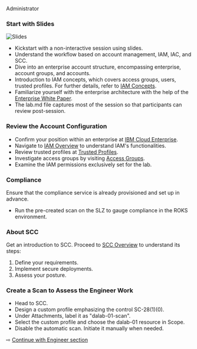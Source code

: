  Administrator

### Start with Slides

![Slides](images/01-slides.png)

- Kickstart with a non-interactive session using slides.
- Understand the workflow based on account management, IAM, IAC, and SCC.
- Dive into an enterprise account structure, encompassing enterprise, account groups, and accounts.
- Introduction to IAM concepts, which covers access groups, users, trusted profiles. For further details, refer to [IAM Concepts](https://cloud.ibm.com/docs/account?topic=account-cloudaccess).
- Familiarize yourself with the enterprise architecture with the help of the [Enterprise White Paper](https://cloud.ibm.com/docs/enterprise-account-architecture?topic=enterprise-account-architecture-account-structure).
- The lab.md file captures most of the session so that participants can review post-session.

### Review the Account Configuration

- Confirm your position within an enterprise at [IBM Cloud Enterprise](https://cloud.ibm.com/enterprise).
- Navigate to [IAM Overview](https://cloud.ibm.com/iam/overview) to understand IAM's functionalities.
- Review trusted profiles at [Trusted Profiles](https://cloud.ibm.com/iam/trusted-profiles).
- Investigate access groups by visiting [Access Groups](https://cloud.ibm.com/iam/groups).
- Examine the IAM permissions exclusively set for the lab.

### Compliance

Ensure that the compliance service is already provisioned and set up in advance.

- Run the pre-created scan on the SLZ to gauge compliance in the ROKS environment.

### About SCC

Get an introduction to SCC. Proceed to [SCC Overview](https://cloud.ibm.com/security-compliance/overview) to understand its steps:

1. Define your requirements.
2. Implement secure deployments.
3. Assess your posture.

### Create a Scan to Assess the Engineer Work

- Head to SCC.
- Design a custom profile emphasizing the control SC-28(1)(0).
- Under Attachments, label it as "dalab-01-scan".
- Select the custom profile and choose the dalab-01 resource in Scope.
- Disable the automatic scan. Initiate it manually when needed.

⇨ [Continue with Engineer section](30-engineer.md)
